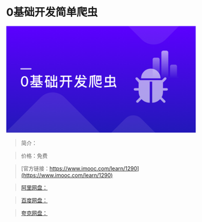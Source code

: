 # 0基础开发简单爬虫

![img](../../assets/5fe988c6092ee8c105400304.png)

> 简介：

> 价格：免费

> [官方链接：https://www.imooc.com/learn/1290](https://www.imooc.com/learn/1290)

> [阿里网盘：]()

> [百度网盘：]()

> [夸克网盘：]()
